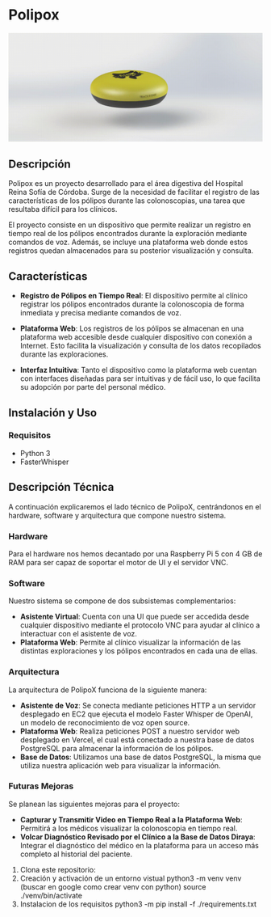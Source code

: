 

# Polipox

![](https://github.com/orzaez/PolipoX/blob/master/images/GIF_Polipox.gif)

## Descripción

Polipox es un proyecto desarrollado para el área digestiva del Hospital Reina Sofía de Córdoba. Surge de la necesidad de facilitar el registro de las características de los pólipos durante las colonoscopias, una tarea que resultaba difícil para los clínicos.

El proyecto consiste en un dispositivo que permite realizar un registro en tiempo real de los pólipos encontrados durante la exploración mediante comandos de voz. Además, se incluye una plataforma web donde estos registros quedan almacenados para su posterior visualización y consulta.

## Características

- **Registro de Pólipos en Tiempo Real**: El dispositivo permite al clínico registrar los pólipos encontrados durante la colonoscopia de forma inmediata y precisa mediante comandos de voz.

- **Plataforma Web**: Los registros de los pólipos se almacenan en una plataforma web accesible desde cualquier dispositivo con conexión a Internet. Esto facilita la visualización y consulta de los datos recopilados durante las exploraciones.

- **Interfaz Intuitiva**: Tanto el dispositivo como la plataforma web cuentan con interfaces diseñadas para ser intuitivas y de fácil uso, lo que facilita su adopción por parte del personal médico.

## Instalación y Uso

### Requisitos

- Python 3
- FasterWhisper

## Descripción Técnica

A continuación explicaremos el lado técnico de PolipoX, centrándonos en el hardware, software y arquitectura que compone nuestro sistema.

### Hardware

Para el hardware nos hemos decantado por una Raspberry Pi 5 con 4 GB de RAM para ser capaz de soportar el motor de UI y el servidor VNC.

### Software

Nuestro sistema se compone de dos subsistemas complementarios:

- **Asistente Virtual**: Cuenta con una UI que puede ser accedida desde cualquier dispositivo mediante el protocolo VNC para ayudar al clínico a interactuar con el asistente de voz.
- **Plataforma Web**: Permite al clínico visualizar la información de las distintas exploraciones y los pólipos encontrados en cada una de ellas.

### Arquitectura

La arquitectura de PolipoX funciona de la siguiente manera:

- **Asistente de Voz**: Se conecta mediante peticiones HTTP a un servidor desplegado en EC2 que ejecuta el modelo Faster Whisper de OpenAI, un modelo de reconocimiento de voz open source.
- **Plataforma Web**: Realiza peticiones POST a nuestro servidor web desplegado en Vercel, el cual está conectado a nuestra base de datos PostgreSQL para almacenar la información de los pólipos.
- **Base de Datos**: Utilizamos una base de datos PostgreSQL, la misma que utiliza nuestra aplicación web para visualizar la información.


### Futuras Mejoras

Se planean las siguientes mejoras para el proyecto:

- **Capturar y Transmitir Video en Tiempo Real a la Plataforma Web**: Permitirá a los médicos visualizar la colonoscopia en tiempo real.
- **Volcar Diagnóstico Revisado por el Clínico a la Base de Datos Diraya**: Integrar el diagnóstico del médico en la plataforma para un acceso más completo al historial del paciente.



1. Clona este repositorio:
2. Creación y activación de un entorno vistual
python3 -m venv venv (buscar en google como crear venv con python)
source ./venv/bin/activate
3. Instalacion de los requisitos
python3 -m pip install -f ./requirements.txt
